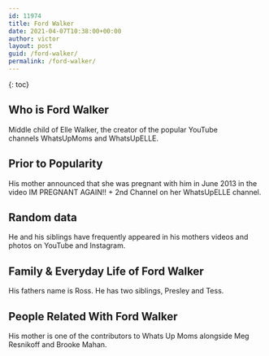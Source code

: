 ```yaml
---
id: 11974
title: Ford Walker
date: 2021-04-07T10:38:00+00:00
author: victor
layout: post
guid: /ford-walker/
permalink: /ford-walker/
---
```



{: toc}


## Who is Ford Walker



Middle child of Elle Walker, the creator of the popular YouTube channels WhatsUpMoms and WhatsUpELLE. 

                
                
                
## Prior to Popularity



His mother announced that she was pregnant with him in June 2013 in the video IM PREGNANT AGAIN!! + 2nd Channel on her WhatsUpELLE channel. 

                
                
                
## Random data



He and his siblings have frequently appeared in his mothers videos and photos on YouTube and Instagram. 

                
                
                
## Family & Everyday Life of Ford Walker



His fathers name is Ross. He has two siblings, Presley and Tess. 

                
                
                
## People Related With Ford Walker



His mother is one of the contributors to Whats Up Moms alongside Meg Resnikoff and Brooke Mahan. 

                
              
            
          
          
          